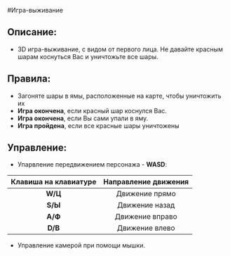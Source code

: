 #Игра-выживание

## Описание:

- 3D игра-выживание, с видом от первого лица. Не давайте красным шарам коснуться Вас и уничтожьте все шары.

## Правила:

- Загоняте шары в ямы, расположенные на карте, чтобы уничтожить их
- **Игра окончена**, если красный шар коснулся Вас.
- **Игра окончена**, если Вы сами упали в яму.
- **Игра пройдена**, если все красные шары уничтожены

## Управление:

- Упарвление передвижением персонажа - **WASD**:

| Клавиша на клавиатуре | Направление движения |
| :---: | :---: |
| **W/Ц** | Движение прямо | 
| **S/Ы** | Движение назад | 
| **A/Ф** | Движение вправо | 
| **D/В** | Движение влево | 

 - Управление камерой при помощи мышки.
